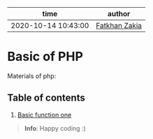 | time                | author                                           |
| ------------------- | ------------------------------------------------ |
| 2020-10-14 10:43:00 | [Fatkhan Zakia](https://github.com/FatkhanZakia) |


# Basic of PHP

Materials of php:

## Table of contents

1. [Basic function one](https://github.com/FatkhanZakia/basic-of-php/blob/main/01-basicfunctionone/01-basicfunctionone.md)

> **Info**:
> Happy coding :)
